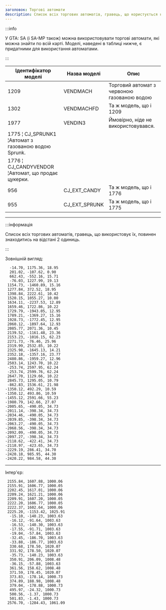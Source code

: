 ```yaml
---
заголовок: Торгові автомати
description: Список всіх торгових автоматів, гравець, що користується ними, повинен знаходитися на відстані не більше 2 одиниць.
---
```


:::info

У GTA: SA (і SA-MP також) можна використовувати торгові автомати, які можна знайти по всій карті. Моделі, наведені в таблиці нижче, є придатними для використання автоматами.

:::

| Ідентифікатор моделі | Назва моделі | Опис
| -------- | -------------- | ------------------------------------------------------------------- |
| 1209 | VENDMACH | Торговий автомат з червоною газованою водою
| 1302 | VENDMACHFD | Та ж модель, що і 1209
| 1977 | VENDIN3 | Ймовірно, ніде не використовувався.
| 1775 ¦ CJ_SPRUNK1 ¦Автомат з газованою водою Sprunk.
| 1776 ¦ CJ_CANDYVENDOR ¦Автомат, що продає цукерки.
| 956 | CJ_EXT_CANDY | Та ж модель, що і 1776
| 955 | CJ_EXT_SPRUNK | Та ж модель, що і 1775

---

:::інформація

Список всіх торгових автоматів, гравець, що використовує їх, повинен знаходитись на відстані 2 одиниць.

:::

Зовнішній вигляд:

```
  -14.70, 1175.36, 18.95
  201.02, -107.62, 0.90
  662.43, -552.16, 15.71
  -76.03, 1227.99, 19.13
 1154.73, -1460.89, 15.16
 1277.84, 372.52, 18.95
 1398.84, 2222.61, 10.42
 1520.15, 1055.27, 10.00
 1634.11, -2237.53, 12.89
 1659.46, 1722.86, 10.22
 1729.79, -1943.05, 12.95
 1789.21, -1369.27, 15.16
 1928.73, -1772.45, 12.95
 2060.12, -1897.64, 12.93
 2085.77, 2071.36, 10.45
 2139.52, -1161.48, 23.36
 2153.23, -1016.15, 62.23
 2271.73, -76.46, 25.96
 2319.99, 2532.85, 10.22
 2325.98, -1645.13, 14.21
 2352.18, -1357.16, 23.77
 2480.86, -1959.27, 12.96
 2503.14, 1243.70, 10.22
 -253.74, 2597.95, 62.24
 -253.74, 2599.76, 62.24
 2647.70, 1129.66, 10.22
 2845.73, 1295.05, 10.79
 -862.83, 1536.61, 21.98
-1350.12, 492.29, 10.59
-1350.12, 493.86, 10.59
-1455.12, 2591.66, 55.23
-1980.79, 142.66, 27.07
-2005.65, -490.05, 34.73
-2011.14, -398.34, 34.73
-2034.46, -490.05, 34.73
-2039.85, -398.34, 34.73
-2063.27, -490.05, 34.73
-2068.56, -398.34, 34.73
-2092.09, -490.05, 34.73
-2097.27, -398.34, 34.73
-2118.62, -422.41, 34.73
-2118.97, -423.65, 34.73
-2229.19, 286.41, 34.70
-2420.18, 985.95, 44.30
-2420.22, 984.58, 44.30
```

---

Інтер'єр:

```
 2155.84, 1607.88, 1000.06
 2155.91, 1606.77, 1000.05
 2202.45, 1617.01, 1000.06
 2209.24, 1621.21, 1000.06
 2209.91, 1607.20, 1000.05
 2222.20, 1606.77, 1000.05
 2222.37, 1602.64, 1000.06
 2225.20, -1153.42, 1025.91
  -15.10, -140.23, 1003.63
  -16.12, -91.64, 1003.63
  -16.53, -140.30, 1003.63
  -17.55, -91.71, 1003.63
  -19.04, -57.84, 1003.63
  -32.45, -186.70, 1003.63
  -33.88, -186.77, 1003.63
  330.68, 178.50, 1020.07
  331.92, 178.50, 1020.07
  -35.73, -140.23, 1003.63
  350.91, 206.09, 1008.48
  -36.15, -57.88, 1003.63
  361.56, 158.62, 1008.48
  371.59, 178.45, 1020.07
  373.83, -178.14, 1000.73
  374.89, 188.98, 1008.48
  379.04, -178.88, 1000.73
  495.97, -24.32, 1000.73
  500.56, -1.37, 1000.73
  501.83, -1.43, 1000.73
 2576.70, -1284.43, 1061.09
```


